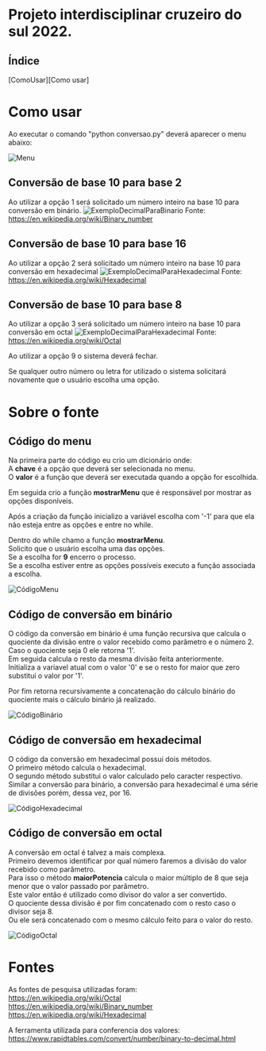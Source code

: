 # Projeto interdisciplinar cruzeiro do sul 2022.

## Índice

[ComoUsar][Como usar]


# Como usar

Ao executar o comando "python conversao.py" deverá aparecer o menu abaixo:

![Menu](./assets/Menu.png)

## Conversão de base 10 para base 2
Ao utilizar a opção 1 será solicitado um número inteiro na base 10 para conversão em binário.
![ExemploDecimalParaBinario](./assets/InteiroParaBinario.png)
Fonte: https://en.wikipedia.org/wiki/Binary_number

## Conversão de base 10 para base 16
Ao utilizar a opção 2 será solicitado um número inteiro na base 10 para conversão em hexadecimal
![ExemploDecimalParaHexadecimal](./assets/InteiroParaHexa.png)
Fonte: https://en.wikipedia.org/wiki/Hexadecimal

## Conversão de base 10 para base 8
Ao utilizar a opção 3 será solicitado um número inteiro na base 10 para conversão em octal
![ExemploDecimalParaHexadecimal](./assets/InteiroParaOctal.png)
Fonte: https://en.wikipedia.org/wiki/Octal

Ao utilizar a opção 9 o sistema deverá fechar.

Se qualquer outro número ou letra for utilizado o sistema solicitará novamente que o usuário escolha uma opção.

# Sobre o fonte

## Código do menu

Na primeira parte do código eu crio um dicionário onde:<br>
A <b>chave</b> é a opção que deverá ser selecionada no menu.<br>
O <b>valor</b> é a função que deverá ser executada quando a opção for escolhida.

Em seguida crio a função <b>mostrarMenu</b> que é responsável por mostrar as opções disponíveis.

Após a criação da função inicializo a variável escolha com '-1' para que ela não esteja entre as opções e entre no while.

Dentro do while chamo a função <b>mostrarMenu</b>.<br>
Solicito que o usuário escolha uma das opções.<br>
Se a escolha for <b>9</b> encerro o processo.<br>
Se a escolha estiver entre as opções possíveis executo a função associada a escolha.

![CódigoMenu](./assets/CodigoMenu.png)

## Código de conversão em binário

O código da conversão em binário é uma função recursiva que calcula o quociente da divisão entre o valor recebido como parâmetro e o número 2.<br>
Caso o quociente seja 0 ele retorna '1'.<br>
Em seguida calcula o resto da mesma divisão feita anteriormente.<br>
Initializa a variavel atual com o valor '0' e se o resto for maior que zero substitui o valor por '1'.<br>

Por fim retorna recursivamente a concatenação do cálculo binário do quociente mais o cálculo binário já realizado.

![CódigoBinário](./assets/CodigoBinario.png)


## Código de conversão em hexadecimal

O código da conversão em hexadecimal possui dois métodos.<br>
O primeiro método calcula o hexadecimal.<br>
O segundo método substitui o valor calculado pelo caracter respectivo.<br>
Similar a conversão para binário, a conversão para hexadecimal é uma série de divisões porém, dessa vez, por 16.

![CódigoHexadecimal](./assets/CodigoHexa.png)


## Código de conversão em octal

A conversão em octal é talvez a mais complexa.<br>
Primeiro devemos identificar por qual número faremos a divisão do valor recebido como parâmetro.<br>
Para isso o método <b>maiorPotencia</b> calcula o maior múltiplo de 8 que seja menor que o valor passado por parâmetro.<br>
Este valor então é utilizado como divisor do valor a ser convertido.<br>
O quociente dessa divisão é por fim concatenado com o resto caso o divisor seja 8.<br>
Ou ele será concatenado com o mesmo cálculo feito para o valor do resto.

![CódigoOctal](./assets/CodigoOctal.png)


# Fontes

As fontes de pesquisa utilizadas foram:<br>
https://en.wikipedia.org/wiki/Octal<br>
https://en.wikipedia.org/wiki/Binary_number<br>
https://en.wikipedia.org/wiki/Hexadecimal

A ferramenta utilizada para conferencia dos valores:<br>
https://www.rapidtables.com/convert/number/binary-to-decimal.html
